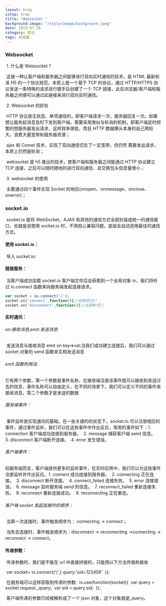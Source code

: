 ```yaml
---
layout: blog
istop: true
title: "Websocket "
background-image: "/style/image/background.jpeg"
date: 2019-07-28
category: 笔记
tags: 长连接
---
```


### Websocket

​ 1. 什么是 Websocket？

​ 这是一种让客户端和服务器之间能够进行双向实时通信的技术。是 HTML 最新标准 H5 的一个协议规范，本质上是一个基于 TCP 的协议，通过 HTTP/HTTPS 协议发送一条特殊的请求进行握手后创建了一个 TCP 链接，此后浏览器/客户端和服务器之间便可以通过此链接来进行双向实时通信。

​ 2. Websocket 的好处

​ HTTP 协议是无状态、单项通信的，即客户端请求一次，服务器回复一次。如果想让服务起消息及时下发到客户端，需要采用类似与轮询的机制，即客户端定时频繁的想服务器发出请求，这样效率很低，而且 HTTP 数据爆头本身的自己两较大，浪费大量宽带和服务器资源；

​ ajax 和 Comet 技术，实现了双向通信切生了一定宽带，但仍然 需要发出请求，本质上仍然是轮询；

​ websocket 是 h5 推出的技术，使客户端和服务器之间能通过 HTTP 协议建立 TCP 连接，之后可以随时随地的进行双向通信，且交换包头信息量很小；

​ 3. websocket 的使用

​ 主要通过四个事件实现 Socket 的响应(onopen、onmessage、onclose、onerror)；

### socket.io

​ socket.io 是将 WebSocket、AJAX 和其他的通信方式全部封装成统一的通信接口，也就是说使用 socket.io 时，不用担心兼容问题，底层会自动选用最佳的通信方式。

#### 使用 socket.io：

​ 导入 socket.io:<script src="https://cdn.socket.io/socket.io-1.2.1.js"></script>

#### 链接服务：

​ 当客户端成功加载 socket.io 客户端文件后会获取到一个全局对象 io，我们将听过 io.connect 函数来向服务端发起连接请求。

```js
var socket = io.connect('/');
socket.on('connect',function(){//链接成功})；
socket.on('disconnect',function(){//连接断开})
```

#### 实时通讯：

###### on:接收消息;emit:发送消息:

​ 发送消息与接收消息 emit on key=>val;当我们成功建立连接后，我们可以通过 socket 对象的 send 函数来互相发送消息

###### emit 函数的用法:

​ 它有两个参数，第一个参数是事件名称，在接收端注册该事件就可以接收到发送过去的信息，事件名称可以自由定义，在不同的场景下，我们可以定义不同的事件来接收消息。第二个参数才是发送的数据

###### 服务端事件：

​ 事件监听是实现通讯的基础。在一些关键的的状态下，socket.io 可以注册相应的事件，通过事件监听，我们可以在这些事件中作出反应，常用的事件如下：
​ 1. connection 客户端成功连接到服务器。
​ 2. message 捕获客户端 send 信息。
​ 3. disconnect 客户端断开连接。
​ 4. error 发生错误。

###### 客户端事件：

​ 较服务端而言，客户端提供更多的监听事件，在实时应用中，我们可以为这些事件注册监听并作出反应。
​ 1. connect 成功连接到服务器。
​ 2. connecting 正在连接。
​ 3. disconnect 断开连接。
​ 4. connect_failed 连接失败。
​ 5. error 连接错误。
​ 6. message 监听服务端 send 的信息。
​ 7. reconnect_failed 重新连接失败。
​ 8. reconnect 重新连接成功。
​ 9. reconnecting 正在重连。

###### 客户端 socket 发起连接时的顺序：

​ 当第一次连接时，事件触发顺序为： connecting → connect；

​ 当失去连接时，事件触发顺序为：disconnect → reconnecting →connecting → reconnect → connect。

#### 传递参数：

​ 传递参数时，我们是不能在 url 中直接拼接的，只能用以下方法传值和接收

​ var socket= io.connect('/',{
_query:'sid=123456'
​ });_

​ 在服务端可以这样获取到传递的参数:
​ io.use(function(socket){
​ var query = socket.request.\_query;
​ var sid = query.sid;
​ });

​ 客户端传递的参数已经被解析成了一个 json 对象，这个对象就是\_query。
